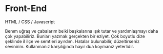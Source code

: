 # Front-End
HTML / CSS / Javascript 

Benım uğraş ve çabalarım belki başkalarına ışık tutar ve yardımlaşmayı daha çok yapabiliriz. Bunları yazmak gerçekten bir eziyet. Çok boyutlu dize şeklinde il ilçe ve semtleri
ayırdım. Hatalar bulunabilir, düzeltirseniz sevinirim. Kullanmanız karşılığında hayır dua koymanız yeterlidir.
